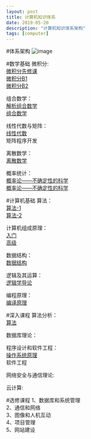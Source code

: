 ```yaml
---
layout: post
title: 计算机知识体系
date: 2019-05-20
description: "计算机知识体系架构"
tags: [computer]
---
```


#体系架构
![image](https://github.com/jtbadbb/jtbadbb.github.io/edit/master/images/contents/software-development.png)

#数学基础
微积分:  
[微积分先修课](https://www.xuetangx.com/courses/course-v1:TsinghuaX+AP000005X+2019_T1/about)  
[微积分B1](https://www.xuetangx.com/courses/course-v1:TsinghuaX+10421075X_2015_2+sp/about)  
[微积分B2](https://www.xuetangx.com/courses/course-v1:TsinghuaX+10421084X_2015_2+sp/about)  

组合数学：  
[解析组合数学](https://www.coursera.org/learn/analytic-combinatorics)  
[组合数学](https://www.xuetangx.com/courses/TsinghuaX/60240013_2015X/2015_T1/about)  

线性代数与矩阵：  
[线性代数](https://www.xuetangx.com/courses/TsinghuaX/10421094X/_1_/about)  
矩阵程序开发  

离散数学：  
[离散数学](https://www.amazon.cn/mn/detailApp/ref=asc_df_B0011BYIY61318328/?asin=B0011BYIY6&tag=douban-23&creative=2384&creativeASIN=B0011BYIY6&linkCode=df0)  

概率统计：  
[概率论——不确定性的科学](https://www.xuetangx.com/courses/MITx/6_041x/2014_T2/about)  
[概率论——不确定性的科学](https://www.xuetangx.com/courses/BUx/SABR101x/_/about)

#计算机基础
算法：  
[算法-1](https://www.coursera.org/learn/algorithms-part1)  
[算法-2](https://www.coursera.org/learn/algorithms-part2)

计算机组成原理：  
[入门](https://www.coursera.org/learn/jisuanji-zucheng?)  
[高级](https://www.coursera.org/learn/comparch)

数据结构：  
[数据结构](http://www.xuetangx.com/courses/course-v1:TsinghuaX+30240184+2015_T2/about)

逻辑及其运算：  
[逻辑学导论](https://www.coursera.org/learn/logic-introduction)

编程原理：  
[编译原理](http://open.163.com/movie/2018/8/A/A/MDOV7906I_MDOV8DDAA.html)

#深入课程
算法分析：  
[算法](https://www.coursera.org/specializations/algorithms)

数据库理论：  

程序设计和软件工程：  
[操作系统原理](https://www.coursera.org/learn/os-pku)  
软件工程

网络安全与通信理论:  

云计算:  

#选修课程
1、数据库和系统管理  
2、通信和网络  
3、图像和人机互动  
4、项目管理  
5、网站建设  
